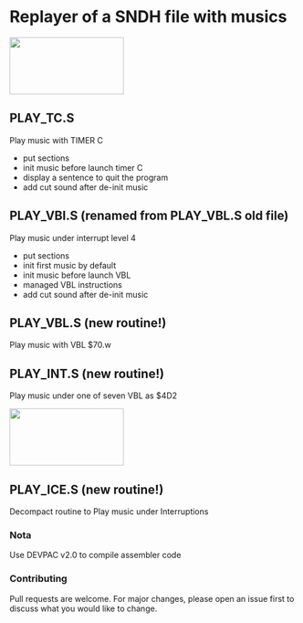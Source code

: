 # Replayer of a SNDH file with musics

<img src="https://github.com/NoExtra-Team/Samples/blob/master/MUSIC/MYM_V161/SOURCE/S/PLAY_VBL.png" width="200" height="100"/><br>
## PLAY_TC.S
Play music with TIMER C
- put sections
- init music before launch timer C
- display a sentence to quit the program
- add cut sound after de-init music

## PLAY_VBI.S (renamed from PLAY_VBL.S old file)
Play music under interrupt level 4
- put sections
- init first music by default
- init music before launch VBL
- managed VBL instructions
- add cut sound after de-init music

## PLAY_VBL.S (new routine!)
Play music with VBL $70.w

## PLAY_INT.S (new routine!)
Play music under one of seven VBL as $4D2

<img src="https://github.com/NoExtra-Team/Samples/blob/master/MUSIC/MYM_V161/SOURCE/S/NewDepack.png" width="200" height="100"/><br>
## PLAY_ICE.S (new routine!)
Decompact routine to Play music under Interruptions

### Nota
Use DEVPAC v2.0 to compile assembler code 

### Contributing
Pull requests are welcome. For major changes, please open an issue first to discuss what you would like to change.
